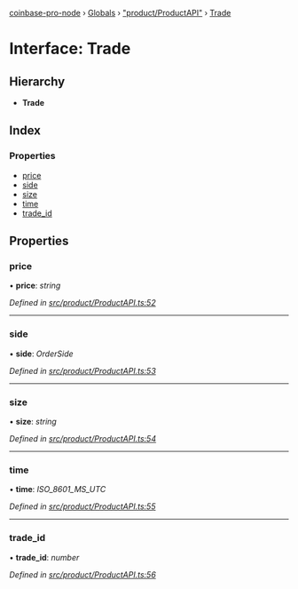 [coinbase-pro-node](../README.md) › [Globals](../globals.md) › ["product/ProductAPI"](../modules/_product_productapi_.md) › [Trade](_product_productapi_.trade.md)

# Interface: Trade

## Hierarchy

- **Trade**

## Index

### Properties

- [price](_product_productapi_.trade.md#price)
- [side](_product_productapi_.trade.md#side)
- [size](_product_productapi_.trade.md#size)
- [time](_product_productapi_.trade.md#time)
- [trade_id](_product_productapi_.trade.md#trade_id)

## Properties

### price

• **price**: _string_

_Defined in [src/product/ProductAPI.ts:52](https://github.com/bennyn/coinbase-pro-node/blob/1a12582/src/product/ProductAPI.ts#L52)_

---

### side

• **side**: _OrderSide_

_Defined in [src/product/ProductAPI.ts:53](https://github.com/bennyn/coinbase-pro-node/blob/1a12582/src/product/ProductAPI.ts#L53)_

---

### size

• **size**: _string_

_Defined in [src/product/ProductAPI.ts:54](https://github.com/bennyn/coinbase-pro-node/blob/1a12582/src/product/ProductAPI.ts#L54)_

---

### time

• **time**: _ISO_8601_MS_UTC_

_Defined in [src/product/ProductAPI.ts:55](https://github.com/bennyn/coinbase-pro-node/blob/1a12582/src/product/ProductAPI.ts#L55)_

---

### trade_id

• **trade_id**: _number_

_Defined in [src/product/ProductAPI.ts:56](https://github.com/bennyn/coinbase-pro-node/blob/1a12582/src/product/ProductAPI.ts#L56)_
